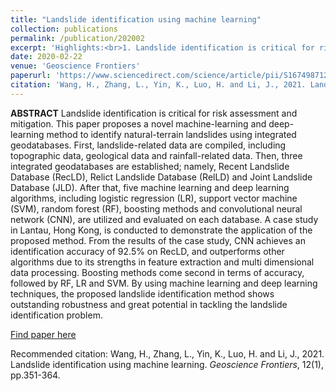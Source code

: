 ```yaml
---
title: "Landslide identification using machine learning"
collection: publications
permalink: /publication/202002
excerpt: 'Highlights:<br>1. Landslide identification is critical for risk assessment and mitigation.<br>2. A novel integrated machine-learning and deep-learning method is proposed to identify natural-terrain landslides.<br> 3. Multiple machine learning and deep learning models are trained and evaluated on three landslide databases.<br> 4. A case study in Lantau, Hong Kong, is worked out, achieving an identification accuracy of 92.5%. <br> The deep convolutional neural network model is found to be the most promising for landslide identification.'
date: 2020-02-22
venue: 'Geoscience Frontiers'
paperurl: 'https://www.sciencedirect.com/science/article/pii/S1674987120300542'
citation: 'Wang, H., Zhang, L., Yin, K., Luo, H. and Li, J., 2021. Landslide identification using machine learning. Geoscience Frontiers, 12(1), pp.351-364.'
---
```

**ABSTRACT**  Landslide identification is critical for risk assessment and mitigation. This paper proposes a novel machine-learning and deep-learning method to identify natural-terrain landslides using integrated geodatabases. First, landslide-related data are compiled, including topographic data, geological data and rainfall-related data. Then, three integrated geodatabases are established; namely, Recent Landslide Database (RecLD), Relict Landslide Database (RelLD) and Joint Landslide Database (JLD). After that, five machine learning and deep learning algorithms, including logistic regression (LR), support vector machine (SVM), random forest (RF), boosting methods and convolutional neural network (CNN), are utilized and evaluated on each database. A case study in Lantau, Hong Kong, is conducted to demonstrate the application of the proposed method. From the results of the case study, CNN achieves an identification accuracy of 92.5% on RecLD, and outperforms other algorithms due to its strengths in feature extraction and multi dimensional data processing. Boosting methods come second in terms of accuracy, followed by RF, LR and SVM. By using machine learning and deep learning techniques, the proposed landslide identification method shows outstanding robustness and great potential in tackling the landslide identification problem.

[Find paper here](https://www.sciencedirect.com/science/article/pii/S1674987120300542)

Recommended citation: Wang, H., Zhang, L., Yin, K., Luo, H. and Li, J., 2021. Landslide identification using machine learning. <i>Geoscience Frontiers</i>, 12(1), pp.351-364.
